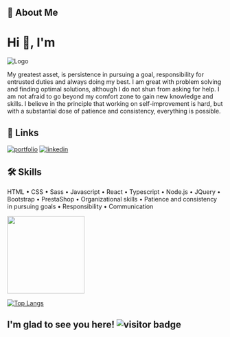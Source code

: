 ## 🚀 About Me 

# Hi 👋, I'm 
![Logo](https://i.postimg.cc/7Zk1Tzc3/Zrzut-ekranu-2022-05-22-200014.png)


My greatest asset, is persistence in pursuing a goal, responsibility for entrusted duties and always doing my best. 
I am great with problem solving and finding optimal solutions, although I do not shun from asking for help.
I am not afraid to go beyond my comfort zone to gain new knowledge and skills.
I believe in the principle that working on self-improvement is hard, but with a substantial dose of patience and consistency, everything is possible.


## 🔗 Links
[![portfolio](https://img.shields.io/badge/my_portfolio-000?style=for-the-badge&logo=ko-fi&logoColor=white)](https://www.paulinadrozdz.me/)
[![linkedin](https://img.shields.io/badge/linkedin-0A66C2?style=for-the-badge&logo=linkedin&logoColor=white)](https://www.linkedin.com/in/paulina-drozdz-reliable-front-end-developer)



## 🛠 Skills

HTML • CSS • Sass • Javascript • React • Typescript • Node.js • JQuery • Bootstrap • PrestaShop • Organizational skills • Patience and consistency in pursuing goals • Responsibility • Communication

<img height="180em" src="https://github-readme-stats.vercel.app/api?username=Paulina594&show_icons=true&hide_border=true&&count_private=true&include_all_commits=true" />

[![Top Langs](https://github-readme-stats.vercel.app/api/top-langs/?username=paulina594)](https://github.com/paulina594/github-readme-stats)

## I'm glad to see you here! ![visitor badge](https://visitor-badge.glitch.me/badge?page_id=Paulina594.Paulina594)
